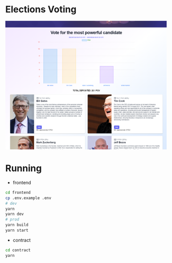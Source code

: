 # Elections Voting

![Preview](frontend/docs/images/preview.png)

# Running
- frontend
```bash
cd frontend
cp .env.example .env
# dev
yarn
yarn dev
# prod
yarn build
yarn start
```
- contract
```bash
cd contract
yarn
```
